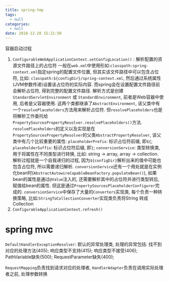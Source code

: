 ```yaml
---
title: spring-tmp
tags:
  - null
categories:
  - null
date: 2018-12-28 15:21:50
---
```


容器启动过程
1. `ConfigurableWebApplicationContext.setConfigLocation()` : 解析配置的资源文件路径上的占位符
    一般在`web.xml`中使用形如:`classpath:spring-context.xml`指定spring的配置文件位置, 但其实该文件路径中可以包含占位符, 比如: `classpath:${configDir}/spring-context.xml`, 然后通过系统属性(JVM参数传递)设置该占位符的实际内容. 而spring会在设置配置文件路径前会解析占位符, 得到完整的配置文件路径. 解析方式是创建`StandardServletEnvironment` 或 `StandardEnvironment`, 前者是Web容器中使用, 后者是父容器使用. 这两个类都继承了`AbstractEnvironment`, 该父类中有一个`resolvePlaceholders`方法用来解析占位符. 但`resolvePlaceholders`也是将解析工作委托给`PropertySourcesPropertyResolver.resolvePlaceholders()`方法. `resolvePlaceholders`的定义以及实现是在`PropertySourcesPropertyResolver`的父类`AbstractPropertyResolver`, 该父类中有几个比较重要的属性: `placeholderPrefix`: 标识占位符前缀, 即`${`; `placeholderSuffix`: 标识占位符后缀, 即`}`; `conversionService`: 类型转换类, 用于将属性在不同类型进行转换, 比如: string -> array, array -> collection. 解析过程就是一个自我递归的过程, 因为`${configDir}`解析出来的值中可能也包含占位符, 所以需要递归解析. 
    `conversionService`还有一个用处就是在实例化bean时(`AbstractAutowireCapableBeanFactory.populateBean()`), 如果bean的属性是通过`@Value`注入的, 还需要解析其中的占位符并进行类型转后, 赋值给bean的属性. 但这是通过`PropertySourcesPlaceholderConfigurer`完成的. `conversionService`中保存了大量的`Converters`实现类, 每个负责一种转换策略, 比如:`StringToCollectionConverter`实现类负责将String 转成 Collection
2. `ConfigurableApplicationContext.refresh()`

# spring mvc
`DefaultHandlerExceptionResolver`: 默认的异常处理类, 处理的异常包括: 找不到对应的处理方法(405); 响应类型不支持(415); 响应类型不接受(406); PathVariable缺失(500); RequestParameter缺失(400); 

`RequestMapping`负责找到请求对应的处理者, `HandlerAdapter`负责在调用实际处理者之前, 处理参数转换


